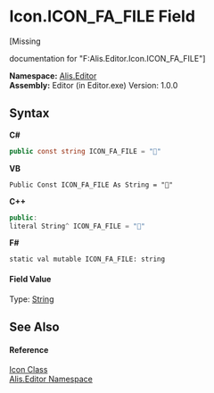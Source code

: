 # Icon.ICON_FA_FILE Field
 

\[Missing <summary> documentation for "F:Alis.Editor.Icon.ICON_FA_FILE"\]

**Namespace:**&nbsp;<a href="b150ade4-39de-a232-5f06-d3cdc1b2c538">Alis.Editor</a><br />**Assembly:**&nbsp;Editor (in Editor.exe) Version: 1.0.0

## Syntax

**C#**<br />
``` C#
public const string ICON_FA_FILE = ""
```

**VB**<br />
``` VB
Public Const ICON_FA_FILE As String = ""
```

**C++**<br />
``` C++
public:
literal String^ ICON_FA_FILE = ""
```

**F#**<br />
``` F#
static val mutable ICON_FA_FILE: string
```


#### Field Value
Type: <a href="https://docs.microsoft.com/dotnet/api/system.string" target="_blank">String</a>

## See Also


#### Reference
<a href="cc0f883c-67f8-f772-c6d7-a60b129f22a7">Icon Class</a><br /><a href="b150ade4-39de-a232-5f06-d3cdc1b2c538">Alis.Editor Namespace</a><br />